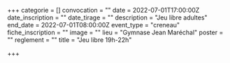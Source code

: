 +++
categorie = []
convocation = ""
date = 2022-07-01T17:00:00Z
date_inscription = ""
date_tirage = ""
description = "Jeu libre adultes"
end_date = 2022-07-01T08:00:00Z
event_type = "creneau"
fiche_inscription = ""
image = ""
lieu = "Gymnase Jean Maréchal"
poster = ""
reglement = ""
title = "Jeu libre 19h-22h"

+++
